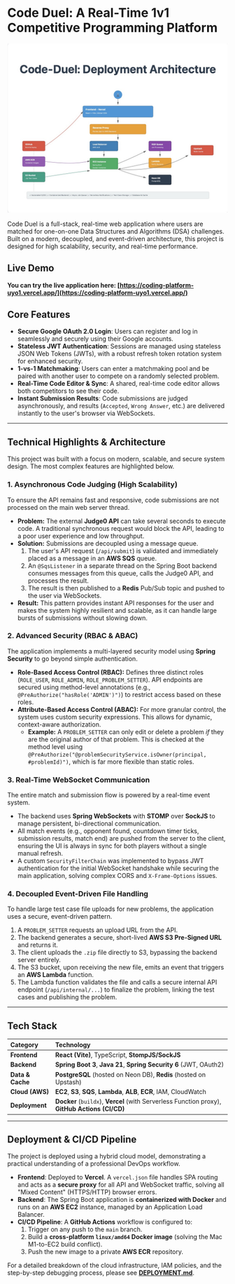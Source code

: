 # Code Duel: A Real-Time 1v1 Competitive Programming Platform

![Code-Duel Architecture Diagram](./assets/4F17645B-B8AD-45B5-8DC4-F5A88A835E20_1_201_a.jpeg)

Code Duel is a full-stack, real-time web application where users are matched for one-on-one Data Structures and Algorithms (DSA) challenges. Built on a modern, decoupled, and event-driven architecture, this project is designed for high scalability, security, and real-time performance.

##  Live Demo

**You can try the live application here: [https://coding-platform-uyo1.vercel.app/](https://coding-platform-uyo1.vercel.app/)**


##  Core Features

* **Secure Google OAuth 2.0 Login**: Users can register and log in seamlessly and securely using their Google accounts.
* **Stateless JWT Authentication**: Sessions are managed using stateless JSON Web Tokens (JWTs), with a robust refresh token rotation system for enhanced security.
* **1-vs-1 Matchmaking**: Users can enter a matchmaking pool and be paired with another user to compete on a randomly selected problem.
* **Real-Time Code Editor & Sync**: A shared, real-time code editor allows both competitors to see their code.
* **Instant Submission Results**: Code submissions are judged asynchronously, and results (`Accepted`, `Wrong Answer`, etc.) are delivered instantly to the user's browser via WebSockets.

---

##  Technical Highlights & Architecture

This project was built with a focus on modern, scalable, and secure system design. The most complex features are highlighted below.

### 1. Asynchronous Code Judging (High Scalability)

To ensure the API remains fast and responsive, code submissions are not processed on the main web server thread.

* **Problem:** The external **Judge0 API** can take several seconds to execute code. A traditional synchronous request would block the API, leading to a poor user experience and low throughput.
* **Solution:** Submissions are decoupled using a message queue.
    1.  The user's API request (`/api/submit`) is validated and immediately placed as a message in an **AWS SQS** queue.
    2.  An `@SqsListener` in a separate thread on the Spring Boot backend consumes messages from this queue, calls the Judge0 API, and processes the result.
    3.  The result is then published to a **Redis** Pub/Sub topic and pushed to the user via WebSockets.
* **Result:** This pattern provides instant API responses for the user and makes the system highly resilient and scalable, as it can handle large bursts of submissions without slowing down.

### 2. Advanced Security (RBAC & ABAC)

The application implements a multi-layered security model using **Spring Security** to go beyond simple authentication.

* **Role-Based Access Control (RBAC):** Defines three distinct roles (`ROLE_USER`, `ROLE_ADMIN`, `ROLE_PROBLEM_SETTER`). API endpoints are secured using method-level annotations (e.g., `@PreAuthorize("hasRole('ADMIN')")`) to restrict access based on these roles.
* **Attribute-Based Access Control (ABAC):** For more granular control, the system uses custom security expressions. This allows for dynamic, context-aware authorization.
    * **Example:** A `PROBLEM_SETTER` can only edit or delete a problem *if* they are the original author of that problem. This is checked at the method level using `@PreAuthorize("@problemSecurityService.isOwner(principal, #problemId)")`, which is far more flexible than static roles.

### 3. Real-Time WebSocket Communication

The entire match and submission flow is powered by a real-time event system.

* The backend uses **Spring WebSockets** with **STOMP** over **SockJS** to manage persistent, bi-directional communication.
* All match events (e.g., opponent found, countdown timer ticks, submission results, match end) are pushed from the server to the client, ensuring the UI is always in sync for both players without a single manual refresh.
* A custom `SecurityFilterChain` was implemented to bypass JWT authentication for the initial WebSocket handshake while securing the main application, solving complex CORS and `X-Frame-Options` issues.

### 4. Decoupled Event-Driven File Handling

To handle large test case file uploads for new problems, the application uses a secure, event-driven pattern.

1.  A `PROBLEM_SETTER` requests an upload URL from the API.
2.  The backend generates a secure, short-lived **AWS S3 Pre-Signed URL** and returns it.
3.  The client uploads the `.zip` file directly to S3, bypassing the backend server entirely.
4.  The S3 bucket, upon receiving the new file, emits an event that triggers an **AWS Lambda** function.
5.  The Lambda function validates the file and calls a secure internal API endpoint (`/api/internal/...`) to finalize the problem, linking the test cases and publishing the problem.

---

##  Tech Stack

| Category | Technology |
| :--- | :--- |
| **Frontend** | **React (Vite)**, TypeScript, **StompJS/SockJS** |
| **Backend** | **Spring Boot 3**, **Java 21**, **Spring Security 6** (JWT, OAuth2) |
| **Data & Cache** | **PostgreSQL** (hosted on Neon DB), **Redis** (hosted on Upstash) |
| **Cloud (AWS)** | **EC2**, **S3**, **SQS**, **Lambda**, **ALB**, **ECR**, IAM, CloudWatch |
| **Deployment** | **Docker** (`buildx`), **Vercel** (with Serverless Function proxy), **GitHub Actions (CI/CD)** |

---

##  Deployment & CI/CD Pipeline

The project is deployed using a hybrid cloud model, demonstrating a practical understanding of a professional DevOps workflow.

* **Frontend**: Deployed to **Vercel**. A `vercel.json` file handles SPA routing and acts as a **secure proxy** for all API and WebSocket traffic, solving all "Mixed Content" (HTTPS/HTTP) browser errors.
* **Backend**: The Spring Boot application is **containerized with Docker** and runs on an **AWS EC2** instance, managed by an Application Load Balancer.
* **CI/CD Pipeline**: A **GitHub Actions** workflow is configured to:
    1.  Trigger on any push to the `main` branch.
    2.  Build a **cross-platform `linux/amd64` Docker image** (solving the Mac M1-to-EC2 build conflict).
    3.  Push the new image to a private **AWS ECR** repository.

For a detailed breakdown of the cloud infrastructure, IAM policies, and the step-by-step debugging process, please see **[DEPLOYMENT.md](DEPLOYMENT.md)**.